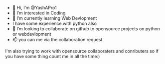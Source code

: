 - 👋 Hi, I’m @YashAPro1
- 👀 I’m interested in Coding 
- 🌱 I’m currently learning Web Devlopment
- I have some experience with python also
- 💞️ I’m looking to collaborate on github to opensource projects on python or webdevlopment 
- 📫 you can me via the collaboration request.

I'm also trying to work with opensource collaboraters and conributers so if you have some thing count me in all the time:)

<!---
YashAPro1/YashAPro1 is a ✨ special ✨ repository because its `README.md` (this file) appears on your GitHub profile.
You can click the Preview link to take a look at your changes.
--->
